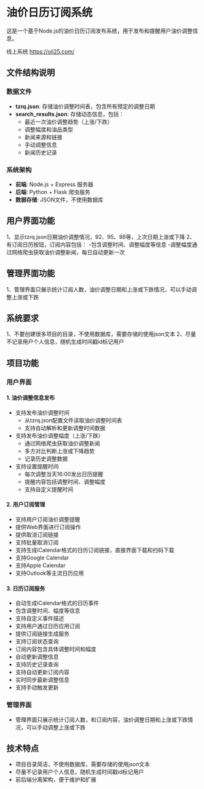 # 油价日历订阅系统

这是一个基于Node.js的油价日历订阅发布系统，用于发布和提醒用户油价调整信息。

线上系统 https://oil25.com/
## 文件结构说明

### 数据文件
- **tzrq.json**: 存储油价调整时间表，包含所有预定的调整日期
- **search_results.json**: 存储动态信息，包括：
  - 最近一次油价调整趋势（上涨/下跌）
  - 调整幅度和油品类型
  - 新闻来源和链接
  - 手动调整信息
  - 新闻历史记录

### 系统架构
- **前端**: Node.js + Express 服务器
- **后端**: Python + Flask 爬虫服务
- **数据存储**: JSON文件，不使用数据库

## 用户界面功能
1、显示tzrq.json日期油价调整情况，92、95、98等，上次日期上涨或下降
2、有订阅日历按钮，订阅内容包括：
-包含调整时间、调整幅度等信息
-调整幅度通过网络爬虫获取油价调整新闻，每日自动更新一次

## 管理界面功能
1、管理界面只展示统计订阅人数，油价调整日期和上涨或下跌情况，可以手动调整上涨或下跌

## 系统要求
1、不要创建很多项目的目录，不使用数据库，需要存储的使用json文本
2、尽量不记录用户个人信息，随机生成时间戳id标记用户

## 项目功能

### 用户界面
#### 1. 油价调整信息发布
- 支持发布油价调整时间
  - 从tzrq.json配置文件读取油价调整时间表
  - 支持自动解析和更新调整时间数据
- 支持发布油价调整幅度（上涨/下跌）
  - 通过网络爬虫获取油价调整新闻
  - 多方对比判断上涨或下降趋势
  - 记录历史调整数据
- 支持设置提醒时间
  - 每次调整当天16:00发出日历提醒
  - 提醒内容包括调整时间、调整幅度
  - 支持自定义提醒时间

#### 2. 用户订阅管理
- 支持用户订阅油价调整提醒
- 提供Web界面进行订阅操作
- 提供取消订阅链接
- 支持批量取消订阅
- 支持生成iCalendar格式的日历订阅链接，直接界面下载和扫码下载
- 支持Google Calendar
- 支持Apple Calendar
- 支持Outlook等主流日历应用

#### 3. 日历订阅服务
- 自动生成iCalendar格式的日历事件
- 包含调整时间、幅度等信息
- 支持自定义事件描述
- 支持用户通过日历应用订阅
- 提供订阅链接生成服务
- 支持订阅状态查询
- 订阅内容包含具体调整时间和幅度
- 自动更新调整信息
- 支持历史记录查询
- 支持自动更新订阅内容
- 实时同步最新调整信息
- 支持手动触发更新

### 管理界面
- 管理界面只展示统计订阅人数，和订阅内容，油价调整日期和上涨或下跌情况，可以手动调整上涨或下跌

## 技术特点
- 项目目录简洁，不使用数据库，需要存储的使用json文本
- 尽量不记录用户个人信息，随机生成时间戳id标记用户
- 前后端分离架构，便于维护和扩展



